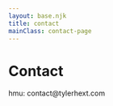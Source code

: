 ```yaml
---
layout: base.njk
title: contact
mainClass: contact-page
---
```


<div class="contact-container">
  <div class="contact-box">
    <h1>Contact</h1>
    <p>hmu: contact@tylerhext.com</p>
  </div>
</div>
